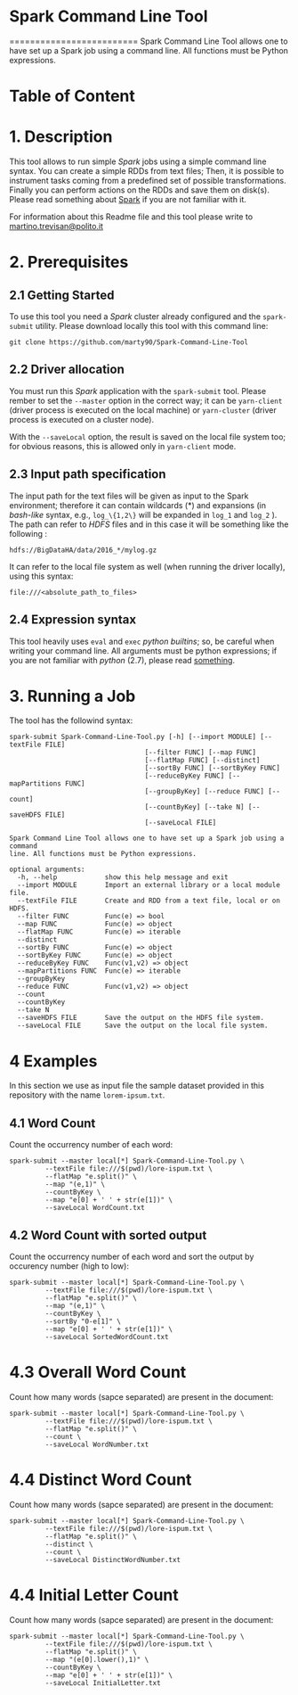 # Spark Command Line Tool
=========================
Spark Command Line Tool allows one to have set up a Spark job using a command line. All functions must be Python expressions.

# Table of Content
<!---
Done with https://github.com/ekalinin/github-markdown-toc )
-->

         
# 1. Description
This tool allows to run simple *Spark* jobs using a simple command line syntax.
You can create a simple RDDs from text files;
Then, it is possible to instrument tasks coming from a predefined set of possible transformations.
Finally you can perform actions on the RDDs and save them on disk(s).
Please read something about [Spark](http://spark.apache.org/) if you are not familiar with it.

For information about this Readme file and this tool please write to
[martino.trevisan@polito.it](mailto:martino.trevisan@polito.it)

# 2. Prerequisites
## 2.1 Getting Started
To use this tool you need a *Spark* cluster already configured and the `spark-submit` utility.
Please download locally this tool with this command line:
```
git clone https://github.com/marty90/Spark-Command-Line-Tool
```
## 2.2 Driver allocation

You must run this *Spark* application with the `spark-submit` tool.
Please rember to set the `--master` option in the correct way;
it can be `yarn-client` (driver process is executed on the local machine)
or `yarn-cluster` (driver process is executed on a cluster node).

With the `--saveLocal` option, the result is saved on the local file system too;
for obvious reasons, this is allowed only in `yarn-client` mode.

## 2.3 Input path specification
The input path for the text files will be given as input to the Spark environment;
therefore it can contain wildcards (\*) and expansions (in *bash-like* syntax, e.g., `log_\{1,2\}` will be expanded in `log_1` and `log_2` ).
The path can refer to *HDFS* files and in this case it will be something like the following :
```
hdfs://BigDataHA/data/2016_*/mylog.gz
```
It can refer to the local file system as well (when running the driver locally), using this syntax:
```
file:///<absolute_path_to_files>
```

## 2.4 Expression syntax
This tool heavily uses `eval` and `exec` *python builtins*; so, be careful when writing your command line.
All arguments must be python expressions; if you are not familiar with *python* (2.7), please read [something](https://docs.python.org/2/).

# 3. Running a Job
The tool has the followind syntax:
```
spark-submit Spark-Command-Line-Tool.py [-h] [--import MODULE] [--textFile FILE]
                                  [--filter FUNC] [--map FUNC]
                                  [--flatMap FUNC] [--distinct]
                                  [--sortBy FUNC] [--sortByKey FUNC]
                                  [--reduceByKey FUNC] [--mapPartitions FUNC]
                                  [--groupByKey] [--reduce FUNC] [--count]
                                  [--countByKey] [--take N] [--saveHDFS FILE]
                                  [--saveLocal FILE]

Spark Command Line Tool allows one to have set up a Spark job using a command
line. All functions must be Python expressions.

optional arguments:
  -h, --help            show this help message and exit
  --import MODULE       Import an external library or a local module file.
  --textFile FILE       Create and RDD from a text file, local or on HDFS.
  --filter FUNC         Func(e) => bool
  --map FUNC            Func(e) => object
  --flatMap FUNC        Func(e) => iterable
  --distinct
  --sortBy FUNC         Func(e) => object
  --sortByKey FUNC      Func(e) => object
  --reduceByKey FUNC    Func(v1,v2) => object
  --mapPartitions FUNC  Func(e) => iterable
  --groupByKey
  --reduce FUNC         Func(v1,v2) => object
  --count
  --countByKey
  --take N
  --saveHDFS FILE       Save the output on the HDFS file system.
  --saveLocal FILE      Save the output on the local file system.
 ```
 
# 4 Examples
In this section we use as input file the sample dataset provided in this repository with the name `lorem-ipsum.txt`.
## 4.1 Word Count
Count the occurrency number of each word:
```
spark-submit --master local[*] Spark-Command-Line-Tool.py \
         --textFile file:///$(pwd)/lore-ispum.txt \
         --flatMap "e.split()" \
         --map "(e,1)" \
         --countByKey \
         --map "e[0] + ' ' + str(e[1])" \
         --saveLocal WordCount.txt
```
## 4.2 Word Count with sorted output
Count the occurrency number of each word and sort the output by occurency number (high to low):
```
spark-submit --master local[*] Spark-Command-Line-Tool.py \
         --textFile file:///$(pwd)/lore-ispum.txt \
         --flatMap "e.split()" \
         --map "(e,1)" \
         --countByKey \
         --sortBy "0-e[1]" \
         --map "e[0] + ' ' + str(e[1])" \
         --saveLocal SortedWordCount.txt
```
# 4.3 Overall Word Count
Count how many words (sapce separated) are present in the document:
```
spark-submit --master local[*] Spark-Command-Line-Tool.py \
         --textFile file:///$(pwd)/lore-ispum.txt \
         --flatMap "e.split()" \
         --count \
         --saveLocal WordNumber.txt
```
# 4.4 Distinct Word Count
Count how many words (sapce separated) are present in the document:
```
spark-submit --master local[*] Spark-Command-Line-Tool.py \
         --textFile file:///$(pwd)/lore-ispum.txt \
         --flatMap "e.split()" \
         --distinct \
         --count \
         --saveLocal DistinctWordNumber.txt
```
# 4.4 Initial Letter Count
Count how many words (sapce separated) are present in the document:
```
spark-submit --master local[*] Spark-Command-Line-Tool.py \
         --textFile file:///$(pwd)/lore-ispum.txt \
         --flatMap "e.split()" \
         --map "(e[0].lower(),1)" \
         --countByKey \
         --map "e[0] + ' ' + str(e[1])" \
         --saveLocal InitialLetter.txt
```
